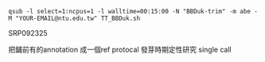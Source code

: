 ```
qsub -l select=1:ncpus=1 -l walltime=00:15:00 -N "BBDuk-trim" -m abe -M "YOUR-EMAIL@ntu.edu.tw" TT_BBDuk.sh
```
SRP092325


把鋪前有的annotation 成一個ref
protocal 發芽時期定性研究
	single call